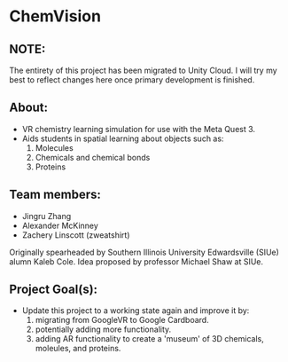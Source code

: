 # ChemVision

## NOTE: 
The entirety of this project has been migrated to Unity Cloud. 
I will try my best to reflect changes here once primary development is finished.

## About:
- VR chemistry learning simulation for use with the Meta Quest 3.
- Aids students in spatial learning about objects such as:
    1. Molecules
    2. Chemicals and chemical bonds
    3. Proteins  

## Team members:

- Jingru Zhang
- Alexander McKinney
- Zachery Linscott (zweatshirt)

Originally spearheaded by Southern Illinois University Edwardsville (SIUe) alumn Kaleb Cole.
Idea proposed by professor Michael Shaw at SIUe.

## Project Goal(s):

- Update this project to a working state again and improve it by:
    1. migrating from GoogleVR to Google Cardboard.
    2. potentially adding more functionality.
    3. adding AR functionality to create a 'museum' of 3D chemicals, moleules, and proteins.
